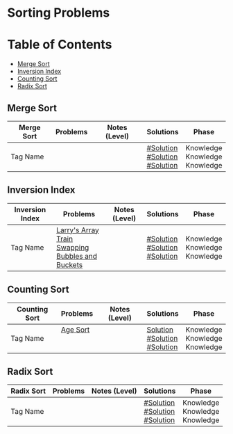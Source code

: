 # Sorting Problems

Table of Contents
=================
- [Merge Sort](#merge-sort)
- [Inversion Index](#inversion-index)
- [Counting Sort](#counting-sort)
- [Radix Sort](#radix-sort)


## Merge Sort
Merge Sort    | Problems | Notes (Level)| Solutions| Phase
-------------| -------------   |-------------| -------------|-------------
Tag Name| []()<br>  []()<br>  []()<br> | |[#Solution]()<br> [#Solution]()<br> [#Solution]()<br>  | Knowledge<br> Knowledge<br> Knowledge<br>| 

## Inversion Index
Inversion Index  | Problems | Notes (Level)| Solutions| Phase
-------------| -------------   |-------------| -------------|-------------
Tag Name| [Larry's Array](https://www.hackerrank.com/contests/101hack35/challenges/larrys-array/problem)<br>  [Train Swapping](https://uva.onlinejudge.org/index.php?option=com_onlinejudge&Itemid=8&page=show_problem&problem=235)<br>  [Bubbles and Buckets](https://uva.onlinejudge.org/index.php?option=onlinejudge&page=show_problem&problem=2490)<br> | |[#Solution]()<br> [#Solution]()<br> [#Solution]()<br>| Knowledge<br> Knowledge<br> Knowledge<br>| 



## Counting Sort
Counting Sort  | Problems | Notes (Level)| Solutions| Phase
-------------| -------------   |-------------| -------------|-------------
Tag Name| [Age Sort](https://uva.onlinejudge.org/index.php?option=com_onlinejudge&Itemid=8&page=show_problem&problem=2457)<br>  []()<br>  []()<br>  | |[Solution](https://github.com/basmaashouur/Competitive-Programming/blob/master/Solutions-library/sorting-solutions/11462-UVa.cpp)<br> [#Solution]()<br> [#Solution]()<br> | Knowledge<br> Knowledge<br> Knowledge<br>| 

## Radix Sort
Radix Sort  | Problems | Notes (Level)| Solutions| Phase
-------------| -------------   |-------------| -------------|-------------
Tag Name| []()<br>  []()<br>  []()<br> | |[#Solution]()<br> [#Solution]()<br> [#Solution]()<br> | Knowledge<br> Knowledge<br> Knowledge<br>| 
